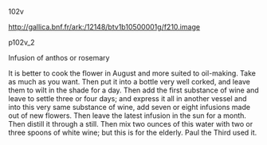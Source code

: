 102v

http://gallica.bnf.fr/ark:/12148/btv1b10500001g/f210.image

p102v_2

Infusion of anthos or rosemary

It is better to cook the flower in August and more suited to oil-making. Take as much as you want. Then put it into a bottle very well corked, and leave them to wilt in the shade for a day. Then add the first substance of wine and leave to settle three or four days; and express it all in another vessel and into this very same substance of wine, add seven or eight infusions made out of new flowers. Then leave the latest infusion in the sun for a month. Then distill it through a still. Then mix two ounces of this water with two or three spoons of white wine; but this is for the elderly. Paul the Third used it.
